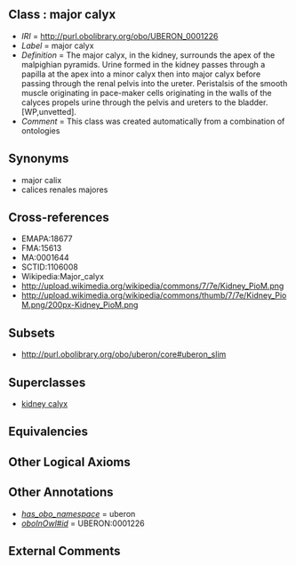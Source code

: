 
## Class : major calyx

 * *IRI* = http://purl.obolibrary.org/obo/UBERON_0001226
 * *Label* = major calyx
 * *Definition* = The major calyx, in the kidney, surrounds the apex of the malpighian pyramids. Urine formed in the kidney passes through a papilla at the apex into a minor calyx then into major calyx before passing through the renal pelvis into the ureter. Peristalsis of the smooth muscle originating in pace-maker cells originating in the walls of the calyces propels urine through the pelvis and ureters to the bladder. [WP,unvetted].
 * *Comment* = This class was created automatically from a combination of ontologies

## Synonyms

 * major calix
 * calices renales majores

## Cross-references

 * EMAPA:18677
 * FMA:15613
 * MA:0001644
 * SCTID:1106008
 * Wikipedia:Major_calyx
 * http://upload.wikimedia.org/wikipedia/commons/7/7e/Kidney_PioM.png
 * http://upload.wikimedia.org/wikipedia/commons/thumb/7/7e/Kidney_PioM.png/200px-Kidney_PioM.png

## Subsets

 * http://purl.obolibrary.org/obo/uberon/core#uberon_slim

## Superclasses

 * [kidney calyx](../../UBERON/17/UBERON_0006517.md)

## Equivalencies


## Other Logical Axioms


## Other Annotations

 * *[has_obo_namespace](../../ce/oboInOwl#hasOBONamespace.md)* = uberon
 * *[oboInOwl#id](../../id/oboInOwl#id.md)* = UBERON:0001226

## External Comments

